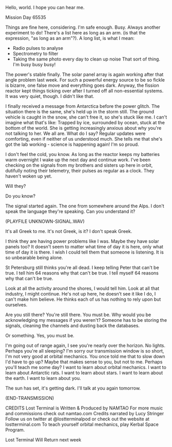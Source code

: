 Hello, world. I hope you can hear me.

Mission Day 65535

Things are fine here, considering.
I'm safe enough.
Busy.
Always another experiment to do!
There's a list here as long as an arm.
(is that the expression, "as long as an arm"?).
A long list, is what I mean:
 - Radio pulses to analyse
 - Spectrometry to filter
 - Taking the same photo every day to clean up noise
That sort of thing.
I'm busy busy busy!

The power's stable finally.
The solar panel array is again working after that angle problem last week.
For such a powerful energy source to be so fickle is bizarre, one false move and everything goes dark.
Anyway, the fission reactor kept things ticking over after I turned off all non-essential systems.
It was very quiet, though.
I didn't like that.

I finally received a message from Antarctica before the power glitch.
The situation there is the same, she's held up in the storm still.
The ground vehicle is caught in the snow, she can't free it, so she's stuck like me.
I can't imagine what that's like:
Trapped by ice,
surrounded by ocean,
stuck at the bottom of the world.
She is getting increasingly anxious about why you're not talking to her.
We all are.
What do I say?
Regular updates were comforting, even if neither of us understood much.
She tells me that she's got the lab working - science is happening again!
I'm so proud.

I don't feel the cold, you know.
As long as the reactor keeps my batteries warm overnight I wake up the next day and continue work.
I've been checking on the signals from my brothers and sisters up here in orbit,
dutifully noting their telemetry, their pulses as regular as a clock.
They haven't woken up yet.

Will they?

Do you know?

The signal started again.
The one from somewhere around the Alps.
I don't speak the language they're speaking. Can you understand it?

(PLAYFILE UNKNOWN-SIGNAL.WAV)

It's all Greek to me.
It's not Greek, is it?
I don't speak Greek.

I think they are having power problems like I was.
Maybe they have solar panels too?
It doesn't seem to matter what time of day it is here, only what time of day it is there.
I wish I could tell them that someone is listening.
It is so unbearable being alone.

St Petersburg still thinks you're all dead.
I keep telling Peter that can't be true.
I tell him 64 reasons why that can't be true.
I tell myself 64 reasons why that can't be true.

Look at all the activity around the shores, I would tell him.
Look at all that industry, I might continue.
He's not up here, he doesn’t see it like I do, I can't make him believe.
He thinks each of us has nothing to rely upon but ourselves.

Are you still there?
You're still there.
You must be.
Why would you be acknowledging my messages if you weren't?
Someone has to be storing the signals, cleaning the channels and dusting back the databases.

Or something.
Yes, you must be.

I'm going out of range again, I see you're nearly over the horizon.
No lights.
Perhaps you're all sleeping?
I'm sorry our transmission window is so short, I'm not very good at orbital mechanics.
You once told me that to slow down I'd have to go up?
Maybe that makes sense to you, but not to me.
Perhaps you'll teach me some day?
I want to learn about orbital mechanics.
I want to learn about Antarctic rats.
I want to learn about stars.
I want to learn about the earth.
I want to learn about you.

The sun has set, it's getting dark.
I'll talk at you again tomorrow.

(END-TRANSMISSION)

CREDITS
Lost Terminal is Written & Produced by NAMTAO
For more music and commissions check out namtao.com
Credits narrated by Lucy Stringer
Follow us on twitter at @lostterminalpod
or check out the website at lostterminal.com
To teach yourself orbital mechanics, play Kerbal Space Program.

Lost Terminal Will Return next week

